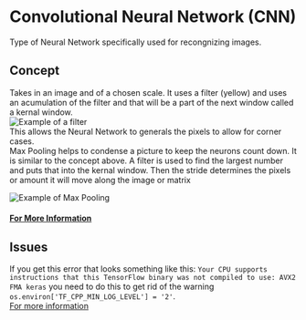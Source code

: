 # Convolutional Neural Network (CNN)
Type of Neural Network specifically used for recongnizing images.

## Concept
Takes in an image and of a chosen scale. It uses a filter (yellow) and uses an acumulation of the filter and that will be a part of the next window called a kernal window.<br/>
![Example of a filter](https://i.stack.imgur.com/9Iu89.gif)<br/>
This allows the Neural Network to generals the pixels to allow for corner cases.<br/>
Max Pooling helps to condense a picture to keep the neurons count down. It is similar to the concept above. A filter is used to find the largest number and puts that into the kernal window. Then the stride determines the pixels or amount it will move along the image or matrix

![Example of Max Pooling](https://adeshpande3.github.io/assets/Cover2nd.png)<br/>


#### [For More Information](https://adeshpande3.github.io/A-Beginner%27s-Guide-To-Understanding-Convolutional-Neural-Networks-Part-2/)

## Issues
If you get this error that looks something like this: `Your CPU supports instructions that this TensorFlow binary was not compiled to use: AVX2 FMA keras` you need to do this to get rid of the warning `os.environ['TF_CPP_MIN_LOG_LEVEL'] = '2'`.<br/>
[For more information](https://stackoverflow.com/questions/47068709/your-cpu-supports-instructions-that-this-tensorflow-binary-was-not-compiled-to-u)
